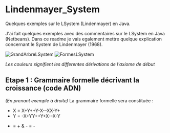 # Lindenmayer_System
Quelques exemples sur le LSystem (Lindenmayer) en Java.


J'ai fait quelques exemples avec des commentaires sur le LSystem en Java (Netbeans).
Dans ce readme je vais egalement mettre quelque explication concernant le System de Lindenmayer (1968).

![GrandArbreLSystem](https://i.imgur.com/SeZZImQ.png) ![FormesLSystem](https://i.imgur.com/KaJltKo.png)

*Les couleurs signifient les differentes dérivations de l'axiome de début*


## Etape 1 : Grammaire formelle décrivant la croissance (code ADN)

*(En prenant exemple à droite)*
La grammaire formelle sera constituée :

  * X = X+Y++Y-X--XX-Y+
  * Y = -X+YY++Y+X--X-Y
  + = + & - = -
